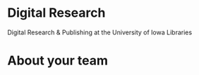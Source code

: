 Digital Research
================

Digital Research & Publishing at the University of Iowa Libraries


About your team
===========================
